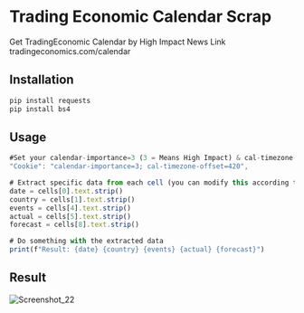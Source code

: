 # Trading Economic Calendar Scrap
Get TradingEconomic Calendar by High Impact News
Link tradingeconomics.com/calendar

## Installation
```bash
pip install requests
pip install bs4
```
## Usage
```typescript
#Set your calendar-importance=3 (3 = Means High Impact) & cal-timezone-offset=420
"Cookie": "calendar-importance=3; cal-timezone-offset=420",
```
```typescript
# Extract specific data from each cell (you can modify this according to your table structure)
date = cells[0].text.strip()
country = cells[1].text.strip()
events = cells[4].text.strip()
actual = cells[5].text.strip()
forecast = cells[8].text.strip()

# Do something with the extracted data
print(f"Result: {date} {country} {events} {actual} {forecast}")
```
## Result
![Screenshot_22](https://github.com/naufaljct48/TradingEconomicCalendarScrap/assets/30202760/34c8d347-1cde-4e4d-809e-7e89ca63d208)
